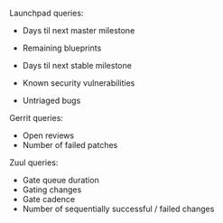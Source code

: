 Launchpad queries:

- Days til next master milestone
- Remaining blueprints

- Days til next stable milestone
- Known security vulnerabilities

- Untriaged bugs

Gerrit queries:

- Open reviews
- Number of failed patches

Zuul queries:

- Gate queue duration
- Gating changes
- Gate cadence
- Number of sequentially successful / failed changes
